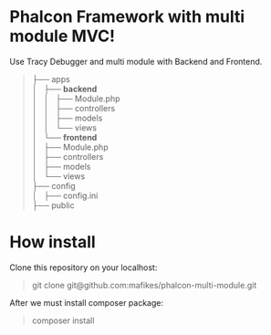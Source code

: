 Phalcon Framework with multi module MVC!
===
Use Tracy Debugger and multi module with Backend and Frontend.

<blockquote>
├── apps <br>
│   ├── <b>backend</b> <br>
│   │   ├── Module.php <br>
│   │   ├── controllers <br>
│   │   ├── models <br>
│   │   └── views <br>
│   └── <b>frontend</b> <br>
│       ├── Module.php <br>
│       ├── controllers <br>
│       ├── models <br>
│       └── views <br>
├── config <br>
│   ├── config.ini <br>
├── public <br>
</blockquote>

How install
=

Clone this repository on your localhost:
<blockquote>
git clone git@github.com:mafikes/phalcon-multi-module.git
</blockquote>

After we must install composer package:
<blockquote>
composer install
</blockquote>

